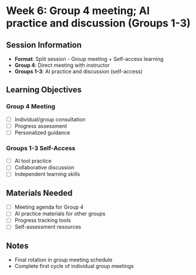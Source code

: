 # Week 6: Group 4 meeting; AI practice and discussion (Groups 1-3)

## Session Information
- **Format**: Split session - Group meeting + Self-access learning
- **Group 4**: Direct meeting with instructor
- **Groups 1-3**: AI practice and discussion (self-access)

## Learning Objectives
### Group 4 Meeting
- [ ] Individual/group consultation
- [ ] Progress assessment
- [ ] Personalized guidance

### Groups 1-3 Self-Access
- [ ] AI tool practice
- [ ] Collaborative discussion
- [ ] Independent learning skills

## Materials Needed
- [ ] Meeting agenda for Group 4
- [ ] AI practice materials for other groups
- [ ] Progress tracking tools
- [ ] Self-assessment resources

## Notes
- Final rotation in group meeting schedule
- Complete first cycle of individual group meetings
